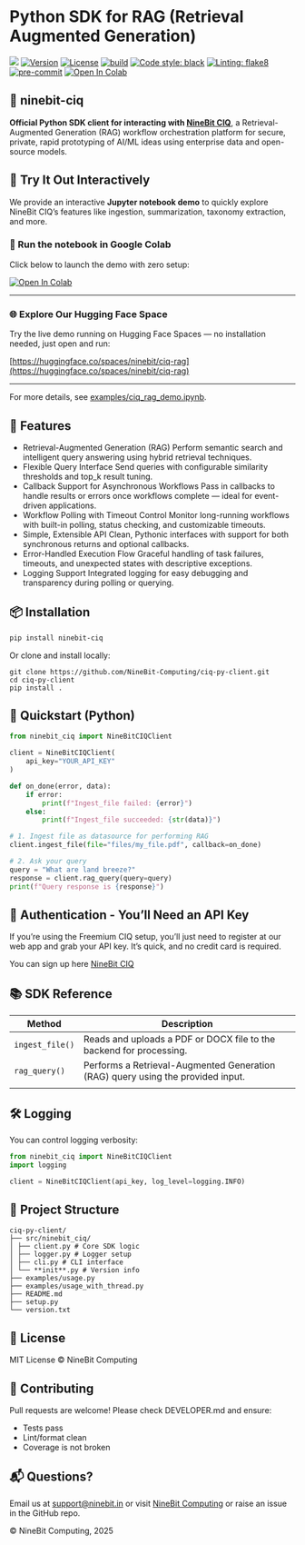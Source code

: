 # Python SDK for RAG (Retrieval Augmented Generation)

![](banner.png)
[![Version](https://img.shields.io/pypi/v/ninebit-ciq)](https://pypi.org/project/ninebit-ciq)
[![License](https://img.shields.io/github/license/NineBit-Computing/ciq-py-client)](https://github.com/NineBit-Computing/ciq-py-client/blob/main/LICENSE)
[![build](https://img.shields.io/github/actions/workflow/status/NineBit-Computing/ciq-py-client/ci.yml?branch=main)](https://github.com/NineBit-Computing/ciq-py-client/actions)
[![Code style: black](https://img.shields.io/badge/code%20style-black-000000.svg)](https://github.com/psf/black)
[![Linting: flake8](https://img.shields.io/badge/linting-flake8-blue)](https://flake8.pycqa.org/)
[![pre-commit](https://img.shields.io/badge/pre--commit-enabled-brightgreen?logo=pre-commit&logoColor=white)](https://pre-commit.com/)
[![Open In Colab](https://colab.research.google.com/assets/colab-badge.svg)](https://colab.research.google.com/github/NineBit-Computing/ciq-py-client/blob/main/examples/ciq_rag_demo.ipynb)

## 🔗 ninebit-ciq

**Official Python SDK client for interacting with [NineBit CIQ](https://ciq.ninebit.in?utm_source=pypl)**, a Retrieval-Augmented Generation (RAG) workflow orchestration platform for secure, private, rapid prototyping of AI/ML ideas using enterprise data and open-source models.

## 🚀 Try It Out Interactively

We provide an interactive **Jupyter notebook demo** to quickly explore NineBit CIQ’s features like ingestion, summarization, taxonomy extraction, and more.

### 🧪 Run the notebook in Google Colab

Click below to launch the demo with zero setup:

[![Open In Colab](https://colab.research.google.com/assets/colab-badge.svg)](https://colab.research.google.com/github/NineBit-Computing/ciq-py-client/blob/main/examples/ciq_rag_demo.ipynb)

---

### 🌐 Explore Our Hugging Face Space

Try the live demo running on Hugging Face Spaces — no installation needed, just open and run:

[https://huggingface.co/spaces/ninebit/ciq-rag](https://huggingface.co/spaces/ninebit/ciq-rag)

---

For more details, see [examples/ciq_rag_demo.ipynb](./examples/ciq_rag_demo.ipynb).

## 🚀 Features

- Retrieval-Augmented Generation (RAG)
  Perform semantic search and intelligent query answering using hybrid retrieval techniques.
- Flexible Query Interface
  Send queries with configurable similarity thresholds and top_k result tuning.
- Callback Support for Asynchronous Workflows
  Pass in callbacks to handle results or errors once workflows complete — ideal for event-driven applications.
- Workflow Polling with Timeout Control
  Monitor long-running workflows with built-in polling, status checking, and customizable timeouts.
- Simple, Extensible API
  Clean, Pythonic interfaces with support for both synchronous returns and optional callbacks.
- Error-Handled Execution Flow
  Graceful handling of task failures, timeouts, and unexpected states with descriptive exceptions.
- Logging Support
  Integrated logging for easy debugging and transparency during polling or querying.

## 📦 Installation

```bash
pip install ninebit-ciq
```

Or clone and install locally:

```
git clone https://github.com/NineBit-Computing/ciq-py-client.git
cd ciq-py-client
pip install .
```

## 🧪 Quickstart (Python)

```python
from ninebit_ciq import NineBitCIQClient

client = NineBitCIQClient(
    api_key="YOUR_API_KEY"
)

def on_done(error, data):
    if error:
        print(f"Ingest_file failed: {error}")
    else:
        print(f"Ingest_file succeeded: {str(data)}")

# 1. Ingest file as datasource for performing RAG
client.ingest_file(file="files/my_file.pdf", callback=on_done)

# 2. Ask your query
query = "What are land breeze?"
response = client.rag_query(query=query)
print(f"Query response is {response}")

```

## 🔐 Authentication - You’ll Need an API Key

If you’re using the Freemium CIQ setup, you’ll just need to register at our web app and grab your API key. It’s quick, and no credit card is required.

You can sign up here [NineBit CIQ](https://ciq.ninebit.in?utm_source=pypl)

## 📚 SDK Reference

| Method          | Description                                                                     |
| --------------- | ------------------------------------------------------------------------------- |
| `ingest_file()` | Reads and uploads a PDF or DOCX file to the backend for processing.             |
| `rag_query()`   | Performs a Retrieval-Augmented Generation (RAG) query using the provided input. |
|                 |

## 🛠️ Logging

You can control logging verbosity:

```python
from ninebit_ciq import NineBitCIQClient
import logging

client = NineBitCIQClient(api_key, log_level=logging.INFO)
```

## 📁 Project Structure

```
ciq-py-client/
├── src/ninebit_ciq/
│ ├── client.py # Core SDK logic
│ ├── logger.py # Logger setup
│ ├── cli.py # CLI interface
│ └── **init**.py # Version info
├── examples/usage.py
├── examples/usage_with_thread.py
├── README.md
├── setup.py
└── version.txt
```

## 📄 License

MIT License © NineBit Computing

## 🤝 Contributing

Pull requests are welcome! Please check DEVELOPER.md and ensure:

- Tests pass
- Lint/format clean
- Coverage is not broken

## 📬 Questions?

Email us at support@ninebit.in or visit [NineBit Computing](https://ninebit.in?utm_source=pypl) or raise an issue in the GitHub repo.

© NineBit Computing, 2025
